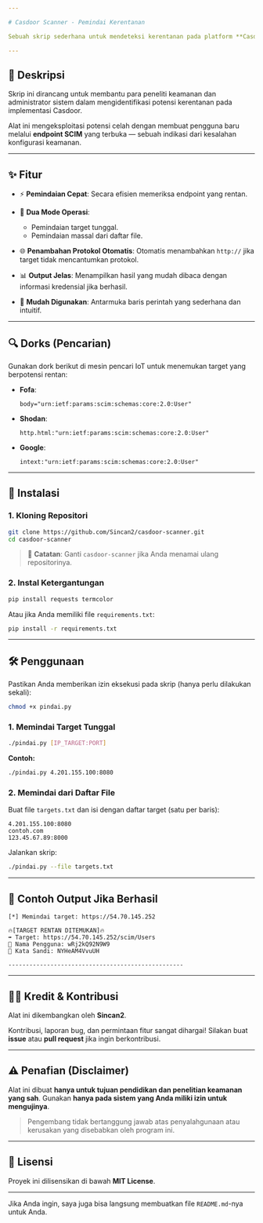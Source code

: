 ```yaml
---

# Casdoor Scanner - Pemindai Kerentanan

Sebuah skrip sederhana untuk mendeteksi kerentanan pada platform **Casdoor** secara otomatis.

---
```


## 📜 Deskripsi

Skrip ini dirancang untuk membantu para peneliti keamanan dan administrator sistem dalam mengidentifikasi potensi kerentanan pada implementasi Casdoor.

Alat ini mengeksploitasi potensi celah dengan membuat pengguna baru melalui **endpoint SCIM** yang terbuka — sebuah indikasi dari kesalahan konfigurasi keamanan.

---

## ✨ Fitur

* ⚡ **Pemindaian Cepat**: Secara efisien memeriksa endpoint yang rentan.
* 🔄 **Dua Mode Operasi**:

  * Pemindaian target tunggal.
  * Pemindaian massal dari daftar file.
* 🌐 **Penambahan Protokol Otomatis**: Otomatis menambahkan `http://` jika target tidak mencantumkan protokol.
* 📊 **Output Jelas**: Menampilkan hasil yang mudah dibaca dengan informasi kredensial jika berhasil.
* 🧾 **Mudah Digunakan**: Antarmuka baris perintah yang sederhana dan intuitif.

---

## 🔍 Dorks (Pencarian)

Gunakan dork berikut di mesin pencari IoT untuk menemukan target yang berpotensi rentan:

* **Fofa**:

  ```
  body="urn:ietf:params:scim:schemas:core:2.0:User"
  ```
* **Shodan**:

  ```
  http.html:"urn:ietf:params:scim:schemas:core:2.0:User"
  ```
* **Google**:

  ```
  intext:"urn:ietf:params:scim:schemas:core:2.0:User"
  ```

---

## 🚀 Instalasi

### 1. Kloning Repositori

```bash
git clone https://github.com/Sincan2/casdoor-scanner.git
cd casdoor-scanner
```

> 📌 **Catatan**: Ganti `casdoor-scanner` jika Anda menamai ulang repositorinya.

### 2. Instal Ketergantungan

```bash
pip install requests termcolor
```

Atau jika Anda memiliki file `requirements.txt`:

```bash
pip install -r requirements.txt
```

---

## 🛠️ Penggunaan

Pastikan Anda memberikan izin eksekusi pada skrip (hanya perlu dilakukan sekali):

```bash
chmod +x pindai.py
```

### 1. Memindai Target Tunggal

```bash
./pindai.py [IP_TARGET:PORT]
```

**Contoh:**

```bash
./pindai.py 4.201.155.100:8080
```

### 2. Memindai dari Daftar File

Buat file `targets.txt` dan isi dengan daftar target (satu per baris):

```
4.201.155.100:8080
contoh.com
123.45.67.89:8000
```

Jalankan skrip:

```bash
./pindai.py --file targets.txt
```

---

## 📌 Contoh Output Jika Berhasil

```
[*] Memindai target: https://54.70.145.252

🔥[TARGET RENTAN DITEMUKAN]🔥
➡️ Target: https://54.70.145.252/scim/Users
💚 Nama Pengguna: wRj2kQ92N9W9
💚 Kata Sandi: NYHeAM4VvuUH

--------------------------------------------------
```

---

## 👨‍💻 Kredit & Kontribusi

Alat ini dikembangkan oleh **Sincan2**.

Kontribusi, laporan bug, dan permintaan fitur sangat dihargai!
Silakan buat **issue** atau **pull request** jika ingin berkontribusi.

---

## ⚠️ Penafian (Disclaimer)

Alat ini dibuat **hanya untuk tujuan pendidikan dan penelitian keamanan yang sah**.
Gunakan **hanya pada sistem yang Anda miliki izin untuk mengujinya**.

> Pengembang tidak bertanggung jawab atas penyalahgunaan atau kerusakan yang disebabkan oleh program ini.

---

## 📄 Lisensi

Proyek ini dilisensikan di bawah **MIT License**.

---

Jika Anda ingin, saya juga bisa langsung membuatkan file `README.md`-nya untuk Anda.
